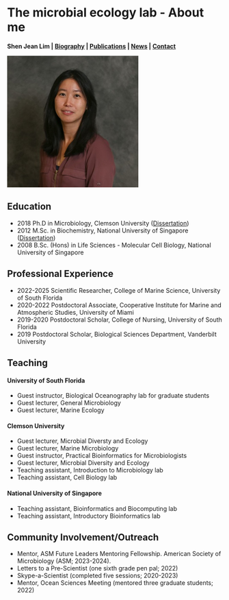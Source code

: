 # The microbial ecology lab - About me 
**Shen Jean Lim | [Biography](bio.md) | [Publications](pubs.md) | [News](news.md) | [Contact](contact.md)**

![Shen Jean Lim](Pics/Jean_Indoor.jpg)

## Education

- 2018	Ph.D in Microbiology,	Clemson University ([Dissertation](https://open.clemson.edu/all_dissertations/2566/))
- 2012	M.Sc. in Biochemistry,	National University of Singapore ([Dissertation](https://scholarbank.nus.edu.sg/handle/10635/30289))
- 2008	B.Sc. (Hons) in Life Sciences - Molecular Cell Biology,	National University of Singapore 

## Professional Experience 

- 2022-2025		Scientific Researcher,	College of Marine Science, University of South Florida
- 2020-2022		Postdoctoral Associate, Cooperative Institute for Marine and Atmospheric Studies, University of Miami
- 2019-2020		Postdoctoral Scholar,	College of Nursing, University of South Florida
- 2019		Postdoctoral Scholar, Biological Sciences Department, Vanderbilt University

## Teaching

#### University of South Florida

- Guest instructor,	Biological Oceanography lab for graduate students 
- Guest lecturer, General Microbiology 
- Guest lecturer, Marine Ecology

#### Clemson University
- Guest lecturer, Microbial Diversty and Ecology 
- Guest lecturer, Marine Microbiology 
- Guest instructor,	Practical Bioinformatics for Microbiologists 
- Guest lecturer,	Microbial Diversity and Ecology 
- Teaching assistant, Introduction to Microbiology lab 
- Teaching assistant, Cell Biology lab

#### National University of Singapore
- Teaching assistant, Bioinformatics and Biocomputing lab 
- Teaching assistant, Introductory Bioinformatics lab 

## Community Involvement/Outreach 

-	Mentor, ASM Future Leaders Mentoring Fellowship. American Society of Microbiology (ASM; 2023-2024).
-	Letters to a Pre-Scientist (one sixth grade pen pal; 2022)
-	Skype-a-Scientist (completed five sessions; 2020-2023)
-	Mentor, Ocean Sciences Meeting (mentored three graduate students; 2022)



